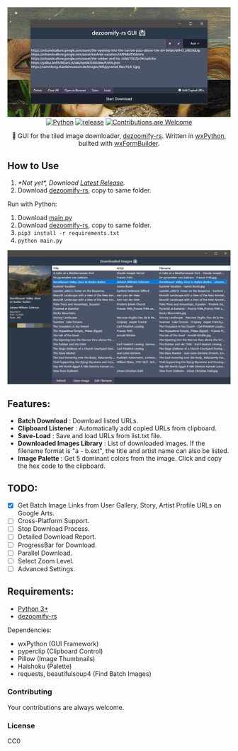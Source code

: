 <div align="center">
    <!--<h1>dezoomify-rs GUI 🦀</h1>-->
    <img alt="Main" src="imgs/ss_main.png" /><br>
    <a href="#"><img alt="Python" src="https://img.shields.io/badge/Python-gray?logo=python&style=flat-square&logoColor=Gainsboro" /></a>
    <a href="../../releases/latest"><img alt="release" src="https://img.shields.io/github/release/agmmnn/dezoomify-rs-gui.svg?style=flat-square" /></a>
    <a href="#Contributing"><img alt="Contributions are Welcome" src="https://img.shields.io/badge/keep-up--to--date-blue?logo=&style=flat-square" /></a>
<p>
🦀 GUI for the tiled image downloader, <a href="https://github.com/lovasoa/dezoomify-rs">dezoomify-rs</a>. Written in <a href="https://wxpython.org/">wxPython</a>, builted with <a href="https://github.com/wxFormBuilder/wxFormBuilder">wxFormBuilder</a>.
</p>
</div>

## How to Use
1. _\*Not yet\*, Download [Latest Release](../../releases/latest)._
2. Download [dezoomify-rs](https://github.com/lovasoa/dezoomify-rs/releases), copy to same folder.

Run with Python:
1. Download [main.py](https://raw.githubusercontent.com/agmmnn/dezoomify-rs-gui/master/main.py)
4. Download [dezoomify-rs](https://github.com/lovasoa/dezoomify-rs/releases), copy to same folder.
2. `pip3 install -r requirements.txt`
3. `python main.py`

![Downloaded Images Library](imgs/ss_library.png "Downloaded Images Library")

## Features:
- **Batch Download** : Download listed URLs.
- **Clipboard Listener** : Automatically add copied URLs from clipboard.
- **Save-Load** : Save and load URLs from list.txt file.
- **Downloaded Images Library** : List of downloaded images. If the filename format is "a - b.ext", the title and artist name can also be listed.
- **Image Palette** : Get 5 dominant colors from the image. Click and copy the hex code to the clipboard.

## TODO:
- [x] Get Batch Image Links from User Gallery, Story, Artist Profile URLs on Google Arts.
- [ ] Cross-Platform Support.
- [ ] Stop Download Process.
- [ ] Detailed Download Report.
- [ ] ProgressBar for Download.
- [ ] Parallel Download.
- [ ] Select Zoom Level.
- [ ] Advanced Settings.

## Requirements:
* [Python 3+](https://www.python.org/downloads/)
* [dezoomify-rs](https://github.com/lovasoa/dezoomify-rs/releases)

Dependencies:
- wxPython (GUI Framework)
- pyperclip (Clipboard Control)
- Pillow (Image Thumbnails)
- Haishoku (Palette)
- requests, beautifulsoup4 (Find Batch Images)

### Contributing
Your contributions are always welcome.

### License
CC0